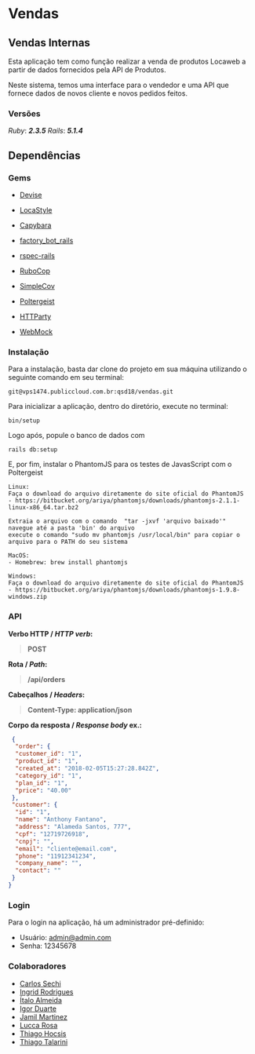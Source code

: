 # Vendas


## Vendas Internas

Esta aplicação tem como função realizar a venda de produtos Locaweb a partir de
dados fornecidos pela API de Produtos.

Neste sistema, temos uma interface para o vendedor e uma API que fornece dados 
de novos cliente e novos pedidos feitos.

### Versões

*Ruby*: ***2.3.5***
*Rails*: ***5.1.4***

## Dependências

### Gems

- [Devise](https://github.com/plataformatec/devise)

- [LocaStyle](http://opensource.locaweb.com.br/locawebstyle/)

- [Capybara](https://github.com/teamcapybara/capybara)

- [factory_bot_rails](https://github.com/thoughtbot/factory_bot_rails)

- [rspec-rails](https://github.com/rspec/rspec-rails)

- [RuboCop](https://github.com/bbatsov/rubocop)
 
- [SimpleCov](https://github.com/colszowka/simplecov)

- [Poltergeist](https://github.com/teampoltergeist/poltergeist)
 
- [HTTParty](https://github.com/jnunemaker/httparty)

- [WebMock](https://github.com/bblimke/webmock)
 
### Instalação

Para a instalação, basta dar clone do projeto em sua máquina utilizando o seguinte
comando em seu terminal:

``` 
git@vps1474.publiccloud.com.br:qsd18/vendas.git
```
Para inicializar a aplicação, dentro do diretório,  execute no terminal:

```
bin/setup
```
Logo após, popule o banco de dados com 

```
rails db:setup
```

E, por fim, instalar o PhantomJS para os testes de JavasScript com o Poltergeist
   
```
Linux:
Faça o download do arquivo diretamente do site oficial do PhantomJS
- https://bitbucket.org/ariya/phantomjs/downloads/phantomjs-2.1.1-linux-x86_64.tar.bz2

Extraia o arquivo com o comando  "tar -jxvf 'arquivo baixado'"
navegue até a pasta 'bin' do arquivo
execute o comando "sudo mv phantomjs /usr/local/bin" para copiar o arquivo para o PATH do seu sistema

MacOS:
- Homebrew: brew install phantomjs

Windows:
Faça o download do arquivo diretamente do site oficial do PhantomJS
- https://bitbucket.org/ariya/phantomjs/downloads/phantomjs-1.9.8-windows.zip
```

### API

**Verbo HTTP / *HTTP verb*:**

> **POST**

**Rota / *Path*:**
>  **/api/orders**

**Cabeçalhos / *Headers*:**
> **Content-Type: application/json**


**Corpo da resposta / *Response body* ex.:**

```json
 {
  "order": {
  "customer_id": "1",
  "product_id": "1",
  "created_at": "2018-02-05T15:27:28.842Z",
  "category_id": "1",
  "plan_id": "1",
  "price": "40.00"
 },
 "customer": {
  "id": "1",
  "name": "Anthony Fantano",
  "address": "Alameda Santos, 777",
  "cpf": "12719726918",
  "cnpj": "",
  "email": "cliente@email.com",
  "phone": "11912341234",
  "company_name": "",
  "contact": ""
 }
}
```


### Login

Para o login na aplicação, há um administrador pré-definido:

- Usuário: admin@admin.com
- Senha: 12345678

### Colaboradores

- [Carlos Sechi](https://github.com/clsechi)
- [Ingrid Rodrigues](https://github.com/IngridRodrigues15)
- [Ítalo Almeida](https://github.com/italoalmeida89)
- [Igor Duarte](https://github.com/igorduarte)
- [Jamil Martinez](https://github.com/jamilmz)
- [Lucca Rosa](https://github.com/LuccaRosa)
- [Thiago Hocsis](https://github.com/ThiagoHocsis)
- [Thiago Talarini](https://github.com/talarini)

